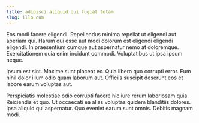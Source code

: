 ```yaml
---
title: adipisci aliquid qui fugiat totam
slug: illo cum
---
```


Eos modi facere eligendi. Repellendus minima repellat ut eligendi aut aperiam qui. Harum qui esse aut modi dolorum est eligendi eligendi eligendi. In praesentium cumque aut aspernatur nemo at doloremque. Exercitationem quia enim incidunt commodi. Voluptatibus ut ipsa ipsum neque.

Ipsum est sint. Maxime sunt placeat ex. Quia libero quo corrupti error. Eum nihil dolor illum odio quam laborum aut. Officiis suscipit deserunt eos et labore earum voluptas aut.

Perspiciatis molestiae odio corrupti facere hic iure rerum laboriosam quia. Reiciendis et quo. Ut occaecati ea alias voluptas quidem blanditiis dolores. Ipsa aliquid qui aspernatur. Quo eveniet earum sunt omnis. Debitis magnam modi.
